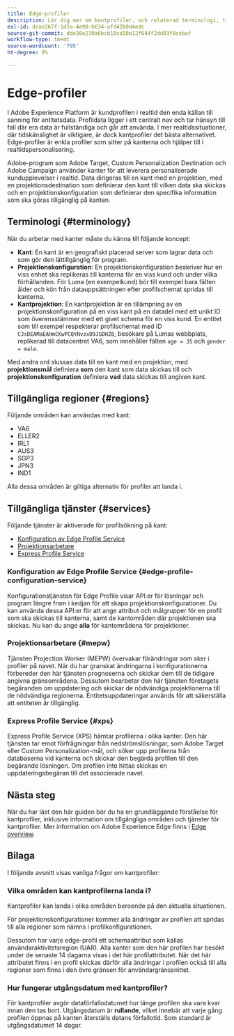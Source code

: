 ```yaml
---
title: Edge-profiler
description: Lär dig mer om kantprofiler, och relaterad terminologi, tillgängliga områden för kantprofiler samt tillgängliga tjänster för kantprofiler.
exl-id: dcae267f-1d5a-4e90-b634-afd42b0d4edc
source-git-commit: dde38e230a6bcb10cd38a12f644f2dd03f0cebaf
workflow-type: tm+mt
source-wordcount: '795'
ht-degree: 0%

---
```


# Edge-profiler

I Adobe Experience Platform är kundprofilen i realtid den enda källan till sanning för entitetsdata. Profildata ligger i ett centralt nav och tar hänsyn till fall där era data är fullständiga och går att använda. I mer realtidssituationer, där tidskänslighet är viktigare, är dock kantprofiler det bästa alternativet. Edge-profiler är enkla profiler som sitter på kanterna och hjälper till i realtidspersonalisering.

Adobe-program som Adobe Target, Custom Personalization Destination och Adobe Campaign använder kanter för att leverera personaliserade kundupplevelser i realtid. Data dirigeras till en kant med en projektion, med en projektionsdestination som definierar den kant till vilken data ska skickas och en projektionskonfiguration som definierar den specifika information som ska göras tillgänglig på kanten.

## Terminologi {#terminology}

När du arbetar med kanter måste du känna till följande koncept:

- **Kant**: En kant är en geografiskt placerad server som lagrar data och som gör den lättillgänglig för program.
- **Projektionskonfiguration**: En projektionskonfiguration beskriver hur en viss enhet ska replikeras till kanterna för en viss kund och under vilka förhållanden. För Luma (en exempelkund) bör till exempel bara fälten ålder och kön från datauppsättningen efter profilschemat spridas till kanterna.
- **Kantprojektion**: En kantprojektion är en tillämpning av en projektionskonfiguration på en viss kant på en datadel med ett unikt ID som överensstämmer med ett givet schema för en viss kund. En entitet som till exempel respekterar profilschemat med ID `CJsDEAMaEAHmCKwPCQYNvzxD9JGDHZ8`, besökare på Lumas webbplats, replikerad till datacentret VA6, som innehåller fälten `age = 35` och `gender = male`.

Med andra ord slussas data till en kant med en projektion, med **projektionsmål** definiera **som** den kant som data skickas till och **projektionskonfiguration** definiera **vad** data skickas till angiven kant.

## Tillgängliga regioner {#regions}

Följande områden kan användas med kant:

- VA6
- ELLER2
- IRL1
- AUS3
- SGP3
- JPN3
- IND1

Alla dessa områden är giltiga alternativ för profiler att landa i.

## Tillgängliga tjänster {#services}

Följande tjänster är aktiverade för profilsökning på kant:

- [Konfiguration av Edge Profile Service](#edge-profile-configuration-service)
- [Projektionsarbetare](#mepw)
- [Express Profile Service](#xps)

### Konfiguration av Edge Profile Service {#edge-profile-configuration-service}

Konfigurationstjänsten för Edge Profile visar API:er för lösningar och program längre fram i kedjan för att skapa projektionskonfigurationer. Du kan använda dessa API:er för att ange attribut och målgrupper för en profil som ska skickas till kanterna, samt de kantområden där projektionen ska skickas. Nu kan du ange **alla** för kantområdena för projektioner.

### Projektionsarbetare {#mepw}

Tjänsten Projection Worker (MEPW) övervakar förändringar som sker i profiler på navet. När du har granskat ändringarna i konfigurationerna förbereder den här tjänsten prognoserna och skickar dem till de tidigare angivna gränsområdena. Dessutom bearbetar den här tjänsten företagets begäranden om uppdatering och skickar de nödvändiga projektionerna till de nödvändiga regionerna. Entitetsuppdateringar används för att säkerställa att entiteten är tillgänglig.

### Express Profile Service {#xps}

Express Profile Service (XPS) hämtar profilerna i olika kanter. Den här tjänsten tar emot förfrågningar från nedströmslösningar, som Adobe Target eller Custom Personalization-mål, och söker upp profilerna från databaserna vid kanterna och skickar den begärda profilen till den begärande lösningen. Om profilen inte hittas skickas en uppdateringsbegäran till det associerade navet.

## Nästa steg

När du har läst den här guiden bör du ha en grundläggande förståelse för kantprofiler, inklusive information om tillgängliga områden och tjänster för kantprofiler. Mer information om Adobe Experience Edge finns i [Edge overview](../edge/home.md).

## Bilaga

I följande avsnitt visas vanliga frågor om kantprofiler:

### Vilka områden kan kantprofilerna landa i?

Kantprofiler kan landa i olika områden beroende på den aktuella situationen.

För projektionskonfigurationer kommer alla ändringar av profilen att spridas till alla regioner som nämns i profilkonfigurationen.

Dessutom har varje edge-profil ett schemaattribut som kallas användaraktivitetsregion (UAR). Alla kanter som den här profilen har besökt under de senaste 14 dagarna visas i det här profilattributet. När det här attributet finns i en profil skickas därför alla ändringar i profilen också till alla regioner som finns i den övre gränsen för användargränssnittet.

### Hur fungerar utgångsdatum med kantprofiler?

För kantprofiler avgör dataförfallodatumet hur länge profilen ska vara kvar innan den tas bort. Utgångsdatum är **rullande**, vilket innebär att varje gång profilen öppnas på kanten återställs datans förfallotid. Som standard är utgångsdatumet 14 dagar.
